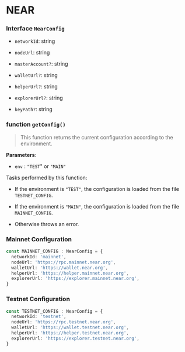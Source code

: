 # NEAR

### Interface `NearConfig`

- `networkId`: string

- `nodeUrl`: string

- `masterAccount?`: string 

- `walletUrl?`: string 

- `helperUrl?`: string 

- `explorerUrl?`: string 

- `keyPath?`: string 

### function `getConfig()`

> This function returns the current configuration according to the environment.

**Parameters**: 

- `env` : `"TEST`" or `"MAIN"`

Tasks performed by this function:

- If the environment is `"TEST"`, the configuration is loaded from the file `TESTNET_CONFIG`.

- If the environment is `"MAIN"`, the configuration is loaded from the file `MAINNET_CONFIG`.

- Otherwise throws an error.

### Mainnet Configuration

```ts
const MAINNET_CONFIG : NearConfig = {
  networkId: 'mainnet',
  nodeUrl: 'https://rpc.mainnet.near.org',
  walletUrl: 'https://wallet.near.org',
  helperUrl: 'https://helper.mainnet.near.org',
  explorerUrl: 'https://explorer.mainnet.near.org',
}
```

### Testnet Configuration

```ts
const TESTNET_CONFIG : NearConfig = {
  networkId: 'testnet',
  nodeUrl: 'https://rpc.testnet.near.org',
  walletUrl: 'https://wallet.testnet.near.org',
  helperUrl: 'https://helper.testnet.near.org',
  explorerUrl: 'https://explorer.testnet.near.org',
}
```